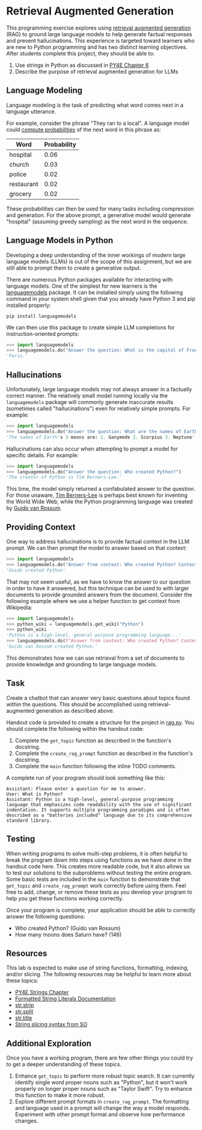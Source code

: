 Retrieval Augmented Generation
==============================

This programming exercise explores using [retrieval augmented generation](https://arxiv.org/abs/2005.11401) (RAG) to ground large language models to help generate factual responses and prevent hallucinations. This experience is targeted toward learners who are new to Python programming and has two distinct learning objectives. After students complete this project, they should be able to:

1. Use strings in Python as discussed in [PY4E Chapter 6](https://www.py4e.com/html3/06-strings)
2. Describe the purpose of retrieval augmented generation for LLMs

Language Modeling
------------------

Language modeling is the task of predicting what word comes next in a language utterance. 

For example, consider the phrase "They ran to a local". A language model could [compute probabilities](https://exbert-project-exbert.hf.space/client/exBERT.html?model=gpt2&modelKind=autoregressive&sentence=They%20ran%20to%20a%20local&layer=11&heads=..0,1,2,3,4,5,6,7,8,9,10,11&threshold=0.7&tokenInd=null&tokenSide=null&maskInds=..&hideClsSep=true) of the next word in this phrase as:

| Word       | Probability |
| ---------- | ----------- |
| hospital   | 0.06        |
| church     | 0.03        |
| police     | 0.02        |
| restaurant | 0.02        |
| grocery    | 0.02        |

These probabilities can then be used for many tasks including compression and generation. For the above prompt, a generative model would generate "hospital" (assuming greedy sampling) as the next word in the sequence.

Language Models in Python
-------------------------

Developing a deep understanding of the inner workings of modern large language models (LLMs) is out of the scope of this assignment, but we are still able to prompt them to create a generative output.

There are numerous Python packages available for interacting with language models. One of the simplest for new learners is the [languagemodels](https://pypi.org/project/languagemodels/) package. It can be installed simply using the following command in your system shell given that you already have Python 3 and pip installed properly:

```
pip install languagemodels
```

We can then use this package to create simple LLM completions for instruction-oriented prompts:

```python
>>> import languagemodels
>>> languagemodels.do("Answer the question: What is the capital of France?")
'Paris.'
```

Hallucinations
--------------

Unfortunately, large language models may not always answer in a factually correct manner. The relatively small model running locally via the `languagemodels` package will commonly generate inaccurate results (sometimes called "hallucinations") even for relatively simple prompts. For example:

```python
>>> import languagemodels
>>> languagemodels.do("Answer the question: What are the names of Earth's 3 moons?")
'The names of Earth's 3 moons are: 1. Ganymede 2. Scorpius 3. Neptune'
```

Hallucinations can also occur when attempting to prompt a model for specific details. For example:

```python
>>> import languagemodels
>>> languagemodels.do("Answer the question: Who created Python?")
'The creator of Python is Tim Berners-Lee.'
```

This time, the model simply returned a confabulated answer to the question. For those unaware, [Tim Berners-Lee](https://en.wikipedia.org/wiki/Tim_Berners-Lee) is perhaps best known for inventing the World Wide Web, while the Python programming language was created by [Guido van Rossum](https://en.wikipedia.org/wiki/Guido_van_Rossum).

Providing Context
-----------------

One way to address hallucinations is to provide factual context in the LLM prompt. We can then prompt the model to answer based on that context:

```python
>>> import languagemodels
>>> languagemodels.do("Answer from context: Who created Python? Context: Guido created Python.")
'Guido created Python'
```

That may not seem useful, as we have to know the answer to our question in order to have it answered, but this technique can be used to with larger documents to provide grounded answers from the document. Consider the following example where we use a helper function to get context from Wikipedia:

```python
>>> import languagemodels
>>> python_wiki = languagemodels.get_wiki("Python")
>>> python_wiki
'Python is a high-level, general-purpose programming language...'
>>> languagemodels.do(f"Answer from context: Who created Python? Context: {python_wiki}")
'Guido van Rossum created Python.'
```

This demonstrates how we can use retrieval from a set of documents to provide knowledge and grounding to large language models.

Task
----

Create a chatbot that can answer very basic questions about topics found within the questions. This should be accomplished using retrieval-augmented generation as described above.

Handout code is provided to create a structure for the project in [rag.py](rag.py). You should complete the following within the handout code:

1. Complete the `get_topic` function as described in the function's docstring.
2. Complete the `create_rag_prompt` function as described in the function's docstring.
3. Complete the `main` function following the inline TODO comments.

A complete run of your program should look something like this:

```
Assistant: Please enter a question for me to answer.
User: What is Python?
Assistant: Python is a high-level, general-purpose programming language that emphasizes code readability with the use of significant indentation. It supports multiple programming paradigms and is often described as a "batteries included" language due to its comprehensive standard library.
```

Testing
-------

When writing programs to solve multi-step problems, it is often helpful to break the program down into steps using functions as we have done in the handout code here. This creates more readable code, but it also allows us to test our solutions to the subproblems without testing the entire program. Some basic tests are included in the `main` function to demonstrate that `get_topic` and `create_rag_prompt` work correctly before using them. Feel free to add, change, or remove these tests as you develop your program to help you get these functions working correctly.

Once your program is complete, your application should be able to correctly answer the following questions:

- Who created Python? (Guido van Rossum)
- How many moons does Saturn have? (146)

Resources
---------

This lab is expected to make use of string functions, formatting, indexing, and/or slicing. The following resources may be helpful to learn more about these topics:

- [PY4E Strings Chapter](https://www.py4e.com/html3/06-strings)
- [Formatted String Literals Documentation](https://docs.python.org/3/reference/lexical_analysis.html#f-strings)
- [str.strip](https://docs.python.org/3/library/stdtypes.html#str.strip)
- [str.split](https://docs.python.org/3/library/stdtypes.html#str.split)
- [str.title](https://docs.python.org/3/library/stdtypes.html#str.title)
- [String slicing syntax from SO](https://stackoverflow.com/a/509295)

Additional Exploration
----------------------

Once you have a working program, there are few other things you could try to get a deeper understanding of these topics.

1. Enhance `get_topic` to perform more robust topic search. It can currently identify single word proper nouns such as "Python", but it won't work properly on longer proper nouns such as "Taylor Swift". Try to enhance this function to make it more robust.
2. Explore different prompt formats in `create_rag_prompt`. The formatting and language used in a prompt will change the way a model responds. Experiment with other prompt format and observe how performance changes.